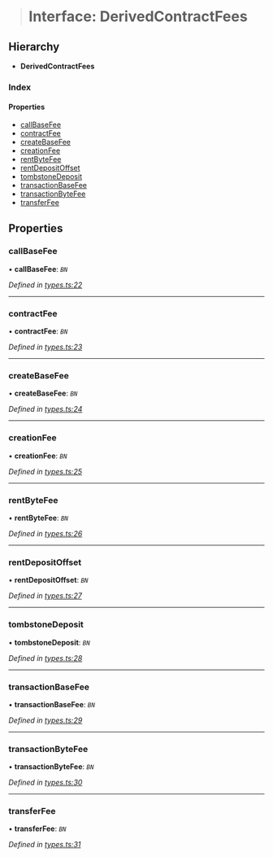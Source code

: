 > # Interface: DerivedContractFees

## Hierarchy

* **DerivedContractFees**

### Index

#### Properties

* [callBaseFee](_types_.derivedcontractfees.md#callbasefee)
* [contractFee](_types_.derivedcontractfees.md#contractfee)
* [createBaseFee](_types_.derivedcontractfees.md#createbasefee)
* [creationFee](_types_.derivedcontractfees.md#creationfee)
* [rentByteFee](_types_.derivedcontractfees.md#rentbytefee)
* [rentDepositOffset](_types_.derivedcontractfees.md#rentdepositoffset)
* [tombstoneDeposit](_types_.derivedcontractfees.md#tombstonedeposit)
* [transactionBaseFee](_types_.derivedcontractfees.md#transactionbasefee)
* [transactionByteFee](_types_.derivedcontractfees.md#transactionbytefee)
* [transferFee](_types_.derivedcontractfees.md#transferfee)

## Properties

###  callBaseFee

• **callBaseFee**: *`BN`*

*Defined in [types.ts:22](https://github.com/polkadot-js/api/blob/0196829/packages/api-derive/src/types.ts#L22)*

___

###  contractFee

• **contractFee**: *`BN`*

*Defined in [types.ts:23](https://github.com/polkadot-js/api/blob/0196829/packages/api-derive/src/types.ts#L23)*

___

###  createBaseFee

• **createBaseFee**: *`BN`*

*Defined in [types.ts:24](https://github.com/polkadot-js/api/blob/0196829/packages/api-derive/src/types.ts#L24)*

___

###  creationFee

• **creationFee**: *`BN`*

*Defined in [types.ts:25](https://github.com/polkadot-js/api/blob/0196829/packages/api-derive/src/types.ts#L25)*

___

###  rentByteFee

• **rentByteFee**: *`BN`*

*Defined in [types.ts:26](https://github.com/polkadot-js/api/blob/0196829/packages/api-derive/src/types.ts#L26)*

___

###  rentDepositOffset

• **rentDepositOffset**: *`BN`*

*Defined in [types.ts:27](https://github.com/polkadot-js/api/blob/0196829/packages/api-derive/src/types.ts#L27)*

___

###  tombstoneDeposit

• **tombstoneDeposit**: *`BN`*

*Defined in [types.ts:28](https://github.com/polkadot-js/api/blob/0196829/packages/api-derive/src/types.ts#L28)*

___

###  transactionBaseFee

• **transactionBaseFee**: *`BN`*

*Defined in [types.ts:29](https://github.com/polkadot-js/api/blob/0196829/packages/api-derive/src/types.ts#L29)*

___

###  transactionByteFee

• **transactionByteFee**: *`BN`*

*Defined in [types.ts:30](https://github.com/polkadot-js/api/blob/0196829/packages/api-derive/src/types.ts#L30)*

___

###  transferFee

• **transferFee**: *`BN`*

*Defined in [types.ts:31](https://github.com/polkadot-js/api/blob/0196829/packages/api-derive/src/types.ts#L31)*